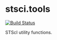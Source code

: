 # stsci.tools

[![Build Status](https://travis-ci.org/spacetelescope/stsci.tools.svg?branch=master)](https://travis-ci.org/spacetelescope/stsci.tools)

STScI utility functions.
